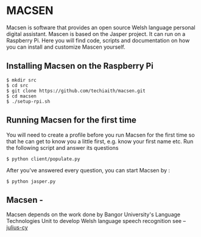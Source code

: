 MACSEN
======

Macsen is software that provides an open source Welsh language personal digital assistant. Mascen is based on the Jasper project. It can run on a Raspberry Pi. Here you will find code, scripts and documentation on how you can install and customize Mascen yourself. 

## Installing Macsen on the Raspberry Pi

```
$ mkdir src
$ cd src
$ git clone https://github.com/techiaith/macsen.git
$ cd macsen
$ ./setup-rpi.sh
```

## Running Macsen for the first time

You will need to create a profile before you run Macsen for the first time so that he can get to know you a little first, e.g. know your first name etc.  Run the following script and answer its questions

```
$ python client/populate.py
```

After you've answered every question, you can start Macsen by :

```
$ python jasper.py  
``` 

## Macsen -

Macsen depends on the work done by Bangor University's Language Technologies Unit to develop Welsh language speech recognition  see – [julius-cy](https://github.com/techiaith/julius-cy)
